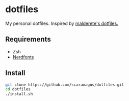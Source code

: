 dotfiles
========
My personal dotfiles. Inspired by [malderete's dotfiles.](https://github.com/malderete/dotfiles)

## Requirements
- Zsh
- [Nerdfonts](https://nerdfonts.com/)

## Install
```sh
git clone https://github.com/scaramagus/dotfiles.git
cd dotfiles
./install.sh
```

